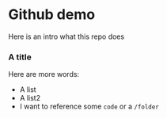 # Github demo 

Here is an intro what this repo does

### A title

Here are more words:

- A list
- A list2
- I want to reference some `code` or a `/folder`
